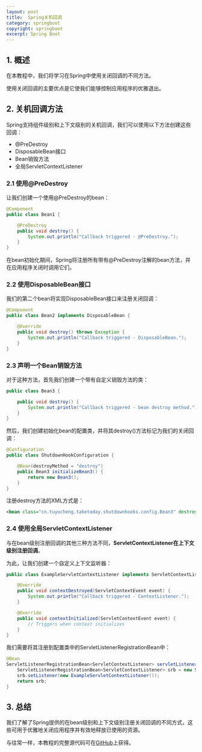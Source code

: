 ```yaml
---
layout: post
title:  Spring关机回调
category: springboot
copyright: springboot
excerpt: Spring Boot
---
```


## 1. 概述

在本教程中，我们将学习在Spring中使用关闭回调的不同方法。

使用关闭回调的主要优点是它使我们能够控制应用程序的优雅退出。

## 2. 关机回调方法

Spring支持组件级别和上下文级别的关机回调，我们可以使用以下方法创建这些回调：

-   @PreDestroy
-   DisposableBean接口
-   Bean销毁方法
-   全局ServletContextListener

### 2.1 使用@PreDestroy

让我们创建一个使用@PreDestroy的bean：

```java
@Component
public class Bean1 {

    @PreDestroy
    public void destroy() {
        System.out.println("Callback triggered - @PreDestroy.");
    }
}
```

在bean初始化期间，Spring将注册所有带有@PreDestroy注解的bean方法，并在应用程序关闭时调用它们。

### 2.2 使用DisposableBean接口

我们的第二个bean将实现DisposableBean接口来注册关闭回调：

```java
@Component
public class Bean2 implements DisposableBean {

    @Override
    public void destroy() throws Exception {
        System.out.println("Callback triggered - DisposableBean.");
    }
}
```

### 2.3 声明一个Bean销毁方法

对于这种方法，首先我们创建一个带有自定义销毁方法的类：

```java
public class Bean3 {

    public void destroy() {
        System.out.println("Callback triggered - bean destroy method.");
    }
}
```

然后，我们创建初始化bean的配置类，并将其destroy()方法标记为我们的关闭回调：

```java
@Configuration
public class ShutdownHookConfiguration {

    @Bean(destroyMethod = "destroy")
    public Bean3 initializeBean3() {
        return new Bean3();
    }
}
```

注册destroy方法的XML方式是：

```xml
<bean class="cn.tuyucheng.taketoday.shutdownhooks.config.Bean3" destroy-method="destroy">
```

### 2.4 使用全局ServletContextListener

与在bean级别注册回调的其他三种方法不同，**ServletContextListener在上下文级别注册回调**。

为此，让我们创建一个自定义上下文监听器：

```java
public class ExampleServletContextListener implements ServletContextListener {

    @Override
    public void contextDestroyed(ServletContextEvent event) {
        System.out.println("Callback triggered - ContextListener.");
    }

    @Override
    public void contextInitialized(ServletContextEvent event) {
        // Triggers when context initializes
    }
}
```

我们需要将其注册到配置类中的ServletListenerRegistrationBean中：

```java
@Bean
ServletListenerRegistrationBean<ServletContextListener> servletListener() {
    ServletListenerRegistrationBean<ServletContextListener> srb = new ServletListenerRegistrationBean<>();
    srb.setListener(new ExampleServletContextListener());
    return srb;
}
```

## 3. 总结

我们了解了Spring提供的在bean级别和上下文级别注册关闭回调的不同方式，这些可用于优雅地关闭应用程序并有效地释放已使用的资源。

与往常一样，本教程的完整源代码可在[GitHub](https://github.com/tuyucheng7/taketoday-tutorial4j/tree/master/spring-boot-modules/spring-boot-deployment)上获得。